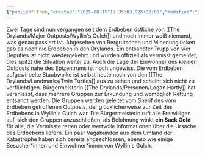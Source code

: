 ```yaml
---
{"publish":true,"created":"2025-08-15T17:35:03.026+02:00","modified":"2025-08-24T10:25:50.536+02:00","cssclasses":""}
---
```



Zwei Tage sind nun vergangen seit dem Erdbeben östliche von [[The Drylands/Major Outposts/Wyllin's Gulch]] und noch immer weiß niemand, was genau passiert ist. Abgesehen von Bergrutschen und Minenunglücken gab es noch nie Erdbeben in den Drylands. Ein entsandter Trupp von vier Deputies ist nicht wiedergekehrt und wurden offiziell als vermisst gemeldet, dies spitzt die Situation weiter zu. Auch die Lage der Einwohner des kleinen Outposts nahe des Epizentrums ist noch ungewiss. Die vom Erdbeben aufgewirbelte Staubwolke ist selbst heute noch von den [[The Drylands/Landmarks/Twin Turtles]] aus zu sehen und scheint sich nicht zu verflüchtigen. Bürgermeisterin [[The Drylands/Personen/Logan Hartly]] hat veranlasst, dass mehrere Gruppen zur Erkundung und womöglich Rettung entsandt werden. Die Gruppen werden geleitet vom Sherif des vom Erdbeben getroffenen Outposts, der glücklicherweise zur Zeit des Erdbebens in Wyllin's Gulch war. 
Die Bürgermeisterin ruft alle Freiwilligen auf, sich den Gruppen anzuschließen, als Belohnung winkt **ein Sack Gold** für alle, die Vermisste retten oder wertvolle Informationen über die Ursache des Erdbebens liefern. Ein paar Vagabunden aus dem Umland der Katastrophe haben sich bereits angeschlossen, ebenso wie einige Besucher\*innen und Einwohner\*innen von Wyllin's Gulch.